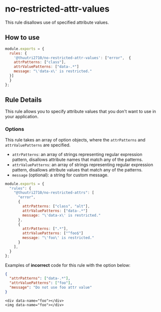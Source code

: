 # no-restricted-attr-values

This rule disallows use of specified attribute values.

## How to use

```js,.eslintrc.js
module.exports = {
  rules: {
    '@thuutri2710/no-restricted-attr-values': ["error",  {
    attrPatterns: ["class"],
    attrValuePatterns: ["data-.*"]
    message: "\'data-x\' is restricted."
  }]
  }
};
```

## Rule Details

This rule allows you to specify attribute values that you don't want to use in your application.

### Options

This rule takes an array of option objects, where the `attrPatterns` and `attrValuePatterns` are specified.

- `attrPatterns`: an array of strings representing regular expression pattern, disallows attribute names that match any of the patterns.
- `attrValuePatterns`: an array of strings representing regular expression pattern, disallows attribute values that match any of the patterns.
- `message` (optional): a string for custom message.

```js
module.exports = {
  "rules": {
    "@thuutri2710/no-restricted-attrs": [
      "error",
      {
        attrPatterns: ["class", "alt"],
        attrValuePatterns: ["data-.*"]
        message: "\'data-x\' is restricted."
      },
      {
        attrPatterns: [".*"],
        attrValuePatterns: ["^foo$"]
        message: "\'foo\' is restricted."
      }
    ],
  }
};
```

Examples of **incorrect** code for this rule with the option below:

```json
{
  "attrPatterns": ["data-.*"],
  "attrValuePatterns": ["foo"],
  "message": "Do not use foo attr value"
}
```

```html,incorrect
<div data-name="foo"></div>
<img data-name="foo"></div>
```
